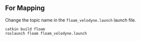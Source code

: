 ## For Mapping 

Change the topic name in the ```floam_velodyne.launch``` launch file.

```
catkin build floam
roslaunch floam floam_velodyne.launch
```

